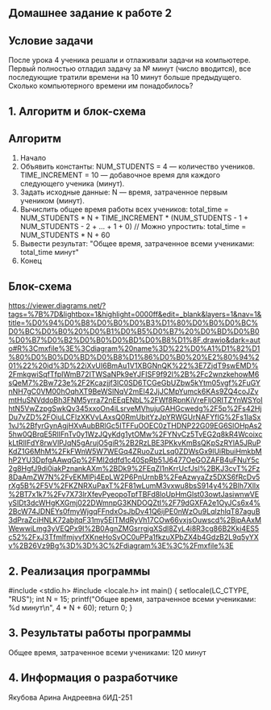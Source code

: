 ## Домашнее задание к работе 2
## Условие задачи
После урока 4 ученика решали и отлаживали задачи на компьютере. Первый полностью отладил задачу за № минут (число вводится), все последующие тратили времени на 10 минут больше предыдущего. Сколько компьютерного времени им понадобилось?
 ## 1. Алгоритм и блок-схема
## Алгоритм
1. Начало
2. Объявить константы:
    NUM_STUDENTS = 4 — количество учеников.
    TIME_INCREMENT = 10 — добавочное время для каждого следующего ученика (минут).
3. Задать исходные данные:
    N — время, затраченное первым учеником (минут).
4. Вычислить общее время работы всех учеников:
    total_time = NUM_STUDENTS * N + TIME_INCREMENT * (NUM_STUDENTS - 1 + NUM_STUDENTS - 2 + ... + 1 + 0)
    // Можно упростить: total_time = NUM_STUDENTS * N + 60
5. Вывести результат:
    "Общее время, затраченное всеми учениками: total_time минут"
6. Конец
## Блок-схема
https://viewer.diagrams.net/?tags=%7B%7D&lightbox=1&highlight=0000ff&edit=_blank&layers=1&nav=1&title=%D0%94%D0%B8%D0%B0%D0%B3%D1%80%D0%B0%D0%BC%D0%BC%D0%B0%20%D0%B1%D0%B5%D0%B7%20%D0%BD%D0%B0%D0%B7%D0%B2%D0%B0%D0%BD%D0%B8%D1%8F.drawio&dark=auto#R%3Cmxfile%3E%3Cdiagram%20name%3D%22%D0%A1%D1%82%D1%80%D0%B0%D0%BD%D0%B8%D1%86%D0%B0%20%E2%80%94%201%22%20id%3D%22iXvUI6BmAu1V1XBGNnQK%22%3E7ZjdT9swEMD%2FmkgwiSqfTfpIWmB72ITWSaNPk9eYJFISF9f92l%2B%2Fc2wnzkehowM6sQeM7%2Bw723e%2F2Kcazjjf3lC0SD6TCGeGbUZbw5kYtm05vgf%2FuGYnNH7gC0VM00hOqhXT9BeWSlNqV2mEl42JjJCMpYumck6KAs9ZQ4coJZvmtHuSNVddoBh3FNM5yrra72nEEqENbL%2FWf8RpnKiVreFIjORITZYnWSYoIhtN5VwZzpgSwkQv345xxoOn4iLsrveMVhujuGAHGcwedg%2F5p%2Fs42HjDu7vZD%2FOiuLCFlzXKVvLAxsQ0RmUbitYzJpYRWGUrNAFYfIG%2Fs1IaSx1vJ%2BfyrGynAgjHXvAubBRlGc5ITFFuOOEC0zTHDNP22G09EG6SlOHpAs25hw0QBrqE5RlIFnTv0y1WzJQyKdg1ytOMw%2FYNvCz5TvEG2q8kR4WcoixckLtRlIFdY8rwVlPJqN5gArujO5giR%2B2RzLBE3PKkvKmBsQKpSzRYlA5JRuPKdZ1G6MhM%2FkFWnW5W7WEGq4ZRuoZuzLsq0ZDWsGx9lUiRbuiHmkbMhP2YU3DpfgAAwqGp%2FMI2ddfd1c40SpRb51J6477OeGOZAFB4uFNuY5c2g8HgfJ9di0iakPznankAXm%2BDk9%2FEqZI1nKrrUcfJsl%2BKJ3cvT%2Fz8DaAmZW7N%2FvEKMlPj4EpLW2P6PnUrnbB%2FeAzwyaZz5DXS6fRcDv5rXg5B%2F5V%2FKZNRXuPaxT%2F81wLumM3vxwu8bsS914y4%2Blh7Xllx%2BT7x1k7%2Fv7X73lrXfevPyeopoTpfTBFd8loUpHmGlst03owtJasiwnwVEySIDt3dcWHgKXGmj022DWmnpG3KNDOQZtI%2F79dGXFA2e1OyJCs6x4%2BcW74JDNEYs0fmyWjgqFFndxOsJbDv41Q6ijPE0nWzOu9LqlzhlqT87aguB3dPraZciHNLK72abjtqF31my5EITMdRyVh17COw66vxjsOuwscd%2BjpAAxMWewwiLmg3yVEQPx9I%2B0AgnZMGsrrgjgXSdl8ZyL4i8R3cg86B2Kki4ES5c52%2FxJ3TfmlfmjvvfXKneHoSvOC0uPPa1fkzuXPbZX4b4GdzB2L9q5yYXv%2B26Vz9Bg%3D%3D%3C%2Fdiagram%3E%3C%2Fmxfile%3E
## 2. Реализация программы
#include <stdio.h>
#include <locale.h>
int main() 
{
    setlocale(LC_CTYPE, "RUS");
    int N = 15; 
    printf("Общее время, затраченное всеми учениками: %d минут\n", 4 * N + 60);
    return 0;
}
## 3. Результаты работы программы
Общее время, затраченное всеми учениками: 120 минут
## 4. Информация о разработчике
Якубова Арина Андреевна бИД-251
